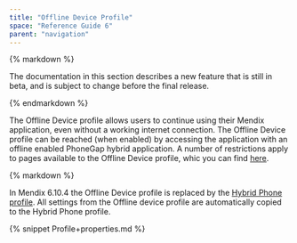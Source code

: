 ```yaml
---
title: "Offline Device Profile"
space: "Reference Guide 6"
parent: "navigation"
---
```

<div class="alert alert-warning">{% markdown %}

The documentation in this section describes a new feature that is still in beta, and is subject to change before the final release.

{% endmarkdown %}</div>

The Offline Device profile allows users to continue using their Mendix application, even without a working internet connection. The Offline Device profile can be reached (when enabled) by accessing the application with an offline enabled PhoneGap hybrid application. A number of restrictions apply to pages available to the Offline Device profile, whic you can find [here](offline).

<div class="alert alert-info">{% markdown %}

In Mendix 6.10.4 the Offline Device profile is replaced by the [Hybrid Phone profile](hybrid-phone-profile). All settings from the Offline device profile are automatically copied to the Hybrid Phone profile.

{% snippet Profile+properties.md %}
